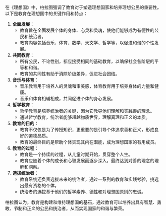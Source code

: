 在《理想国》中，柏拉图强调了教育对于塑造理想国家和培养理想公民的重要性。以下是教育在理想国中的关键作用和特点：

1. **全面发展**：
   - 教育旨在全面发展个体的身体、心灵和灵魂，使他们能够成为有德性的公民和统治者。
   - 教育内容包括音乐、体育、数学、天文学、哲学等，以促进和谐的个性发展。
2. **共同教育**：
   - 所有公民，不论性别，都应接受相同的基础教育，以确保社会各阶层的平等和和谐。
   - 教育的共同性有助于消除阶级差异，促进社会团结。
3. **音乐与体育**：
   - 音乐教育用于培养人的灵魂和审美感，体育教育用于培养身体的力量和健康。
   - 音乐和体育相辅相成，共同促进个体的身心发展。
4. **哲学教育**：
   - 哲学教育是培养统治者的关键，因为它教导他们理解和实践善的理念。
   - 通过哲学教育，统治者能够超越物质世界，理解真理和正义的本质。
5. **教育的目的**：
   - 教育不仅仅是为了传授知识，更重要的是引导个体追求善和正义，形成良好的道德品质。
   - 教育的最终目的是帮助个体实现其内在潜能，成为理想国家的有用成员。
6. **教育的过程**：
   - 教育是一个持续的过程，从儿童时期开始，贯穿整个人生。
   - 教育应随着个体的成长和心智发展而逐步深入，最终达到对善的理念的理解和洞察。
7. **选拔统治者**：
   - 教育系统还负责选拔未来的统治者，通过一系列的教育和实践考验，挑选出最有资格的个体。
   - 统治者的选拔基于他们的哲学素养、德性和对理想国原则的忠诚。

柏拉图认为，教育是构建和维持理想国的基石，通过教育可以培养出具有智慧、勇敢、节制和正义的公民和统治者，从而实现国家的和谐与繁荣。